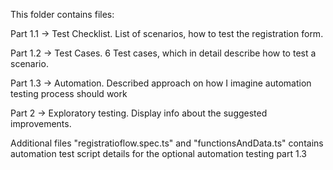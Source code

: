 This folder contains files:

Part 1.1 -> Test Checklist. List of scenarios, how to test the registration form.

Part 1.2 -> Test Cases. 6 Test cases, which in detail describe how to test a scenario.

Part 1.3 -> Automation. Described approach on how I imagine automation testing process should work

Part 2 ->  Exploratory testing. Display info about the suggested improvements.

Additional files "registratioflow.spec.ts" and "functionsAndData.ts" contains automation test script details for the optional automation testing part 1.3 